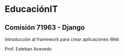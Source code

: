 # EducaciónIT 

## Comisión 71963 - Django

Introducción al framework para crear aplicaciones Web

Prof. Esteban Acevedo
